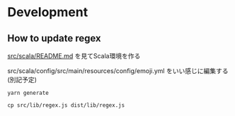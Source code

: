 
# Development

## How to update regex

[src/scala/README.md](src/scala/README.md) を見てScala環境を作る

src/scala/config/src/main/resources/config/emoji.yml をいい感じに編集する (別記予定)

`yarn generate`

`cp src/lib/regex.js dist/lib/regex.js`
